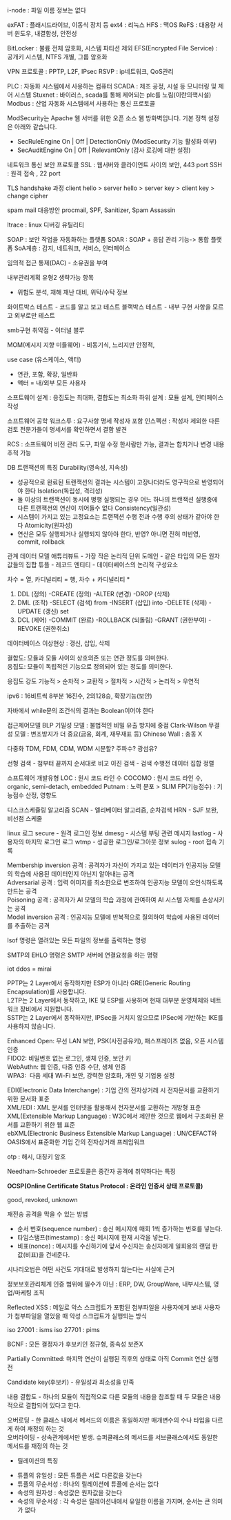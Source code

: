 i-node : 파일 이름 정보는 없다

exFAT : 플래시드라이브, 이동식 장치 등
ext4 : 리눅스
HFS : 맥OS
ReFS : 대용량 서버 윈도우, 내결함성, 안전성

BitLocker : 불륨 전체 암호화, 시스템 파티션 제외
EFS(Encrypted File Service) : 공개키 시스템, NTFS 개별, 그룹 암호화

VPN 프로토콜 : PPTP, L2F, IPsec
RSVP : ip네트워크, QoS관리

PLC : 자동화 시스템에서 사용하는 컴퓨터
SCADA : 제조 공정, 시설 등 모니터링 및 제어 시스템
Stuxnet : 바이러스, scada를 통해 제어되는 plc를 노림(이란의핵시설)
Modbus : 산업 자동화 시스템에서 사용하는 통신 프로토콜

ModSecurity는 Apache 웹 서버를 위한 오픈 소스 웹 방화벽입니다. 기본 정책 설정은 아래와 같습니다.
- SecRuleEngine On | Off | DetectionOnly (ModSecurity 기능 활성화 여부)
- SecAuditEngine On | Off | RelevantOnly (감사 로깅에 대한 설정)

네트워크 통신 보안 프로토콜
SSL : 웹서버와 클라이언트 사이의 보안, 443 port
SSH : 원격 접속 , 22 port

TLS handshake 과정 
client hello > server hello > server key > client key > change cipher

spam mail 대응방안
procmail, SPF, Sanitizer, Spam Assassin

ltrace : linux 디버깅 유틸리티

SOAP : 보안 작업을 자동화하는 플랫폼
SOAR : SOAP + 응답 관리 기능-> 통합 플랫폼
SoA계층 : 감지, 네트워크, 서비스, 인터페이스

임의적 접근 통제(DAC) - 소유권을 부여
	
내부관리계획 유형2 생략가능 항목
- 위험도 분석, 재해 재난 대비, 위탁/수탁 정보

화이트박스 테스트 - 코드를 알고 보고 테스트
블랙박스 테스트 - 내부 구현 사항을 모르고 외부로만 테스트

smb구현 취약점 - 이터널 블루

MOM(메시지 지향 미들웨어) - 비동기식, 느리지만 안정적, 

use case (유스케이스, 액터)
- 연관, 포함, 확장, 일반화
- 액터 = 내/외부 모든 사용자

소프트웨어 설계 : 응집도는 최대화, 결합도는 최소화
하위 설계 : 모듈 설계, 인터페이스 작성

소프트웨어 공학
워크스루 : 요구사항 명세 작성자 포함 
인스펙션 : 작성자 제외한 다른 검토 전문가들이 명세서를 확인하면서 결함 발견

RCS : 소프트웨어 비전 관리 도구, 파일 수정 한사람만 가능, 결과는 합치거나 변경 내용 추적 가능

DB
트랜잭션의 특징
Durability(영속성, 지속성)
- 성공적으로 완료된 트랜잭션의 결과는 시스템이 고장나더라도 영구적으로 반영되어야 한다
Isolation(독립성, 격리성)
- 둘 이상의 트랜잭션이 동시에 병행 실행되는 경우 어느 하나의 트랜잭션 실행중에 다른 트랜잭션의 연산이 끼어들수 없다
Consistency(일관성)
- 시스템이 가지고 있는 고정요소는 트랜잭션 수행 전과 수행 후의 상태가 같아야 한다
Atomicity(원자성)
- 연산은 모두 실행되거나 실행되지 않아야 한다, 반영? 아니면 전혀 미반영, commit, rollback

관계 데이터 모델
애튜리뷰트 - 가장 작은 논리적 단위
도메인 - 같은 타입의 모든 원자 값들의 집합
튜플 - 레코드
엔티티 - 데이터베이스의 논리적 구성요소

차수 = 열, 카디널리티 = 행, 차수 + 카디널리티 *

1. DDL (정의)
-CREATE (정의)
-ALTER (변경)
-DROP (삭제)
2. DML (조작)
-SELECT (검색) from
-INSERT (삽입) into
-DELETE (삭제)
-UPDATE (갱신) set
3. DCL (제어)
-COMMIT (완료)
-ROLLBACK (되돌림)
-GRANT (권한부여)
-REVOKE (권한취소)

데이터베이스 이상현상 : 갱신, 삽입, 삭제

결합도: 모듈과 모듈 사이의 상호의존 또는 연관 정도를 의미한다.  
응집도: 모듈이 독립적인 기능으로 정의되어 있는 정도를 의미한다.

응집도 강도
기능적 > 순차적 > 교환적 > 절차적 > 시간적 > 논리적 > 우연적

ipv6 : 16비트씩 8부분 16진수, 2의128승, 확장기능(보안)

자바에서 while문의 조건식의 결과는 Boolean이어야 한다

접근제어모델
BLP 기밀성 모델 : 불법적인 비밀 유출 방지에 중점
Clark-Wilson 무결성 모델 : 변조방지가 더 중요(금융, 회계, 재무재표 등)
Chinese Wall : 충동 X

다중화
TDM, FDM, CDM, WDM
시분할? 주파수?     광섬유?

선형 검색 - 첨부터 끝까지 순서대로 비교
이진 검색 - 검색 수행전 데이터 집합 정렬

소프트웨어 개발유형
LOC : 원시 코드 라인 수
COCOMO : 원시 코드 라인 수, organic, semi-detach, embedded
Putnam : 노력 분포 > SLIM
FP(기능점수) : 기능점수 산정, 영향도

디스크스케쥴링 알고리즘
SCAN - 엘리베이터 알고리즘, 순차검색
HRN - SJF 보완, 비선점 스케줄

linux 로그
secure - 원격 로그인 정보
dmesg - 시스템 부팅 관련 메시지
lastlog - 사용자의 마지막 로그인 로그
wtmp - 성공한 로그인/로그아웃 정보
sulog - root 접속 기록

Membership inversion 공격 : 공격자가 자신이 가지고 있는 데이터가 인공지능 모델의 학습에 사용된 데이터인지 아닌지 알아내는 공격  
Adversarial 공격 : 입력 이미지를 최소한으로 변조하여 인공지능 모델이 오인식하도록 만드는 공격  
Poisoning 공격 : 공격자가 AI 모델의 학습 과정에 관여하여 AI 시스템 자체를 손상시키는 공격  
Model inversion 공격 : 인공지능 모델에 반복적으로 질의하여 학습에 사용된 데이터를 추출하는 공격

lsof 명령은 열려있는 모든 파일의 정보를 출력하는 명령

SMTP의 EHLO 명령은 SMTP 서버에 연결요청을 하는 명령

iot ddos = mirai

PPTP는 2 Layer에서 동작하지만 ESP가 아니라 GRE(Generic Routing Encapsulation)를 사용합니다.  
L2TP는 2 Layer에서 동작하고, IKE 및 ESP를 사용하며 현재 대부분 운영체제와 네트워크 장비에서 지원합니다.  
SSTP는 2 Layer에서 동작하지만, IPSec을 거치지 않으므로 IPSec에 기반하는 IKE를 사용하지 않습니다.

Enhanced Open: 무선 LAN 보안, PSK(사전공유키), 패스프레이즈 없음, 오픈 시스템 인증  
FIDO2: 비밀번호 없는 로그인, 생체 인증, 보안 키  
WebAuthn: 웹 인증, 다중 인증 수단, 생체 인증  
WPA3:  다음 세대 Wi-Fi 보안, 강력한 암호화, 개인 및 기업용 설정

EDI(Electronic Data Interchange) : 기업 간의 전자상거래 시 전자문서를 교환하기 위한 문서화 표준  
XML/EDI : XML 문서를 인터넷을 활용해서 전자문서를 교환하는 개방형 표준  
XML(Extensible Markup Language) : W3C에서 제안한 것으로 웹에서 구조화된 문서를 교환하기 위한 웹 표준  
ebXML(Electronic Business Extensible Markup Language) : UN/CEFACT와 OASIS에서 표준화한 기업 간의 전자상거래 프레임워크

otp : 해시, 대칭키 암호

Needham-Schroeder 프로토콜은 중간자 공격에 취약하다는 특징

**OCSP(Online Certificate Status Protocol : 온라인 인증서 상태 프로토콜)**

good, revoked, unknown

재전송 공격을 막을 수 있는 방법  
- 순서 번호(sequence number) : 송신 메시지에 매회 1씩 증가하는 번호를 넣는다.  
- 타임스탬프(timestamp) : 송신 메시지에 현재 시각을 넣는다.  
- 비표(nonce) : 메시지를 수신하기에 앞서 수신자는 송신자에게 일회용의 랜덤 한 값(비표)을 건네준다.

시나리오법은 어떤 사건도 기대대로 발생하지 않는다는 사실에 근거

정보보호관리체계 인증 범위에 필수가 아닌  : ERP, DW, GroupWare, 내부시스템, 영업/마케팅 조직  

Reflected XSS : 메일로 악스 스크립트가 포함된 첨부파일을 사용자에게 보내 사용자가 첨부파일을 열었을 때 악성 스크립트가 실행되는 방식

iso 27001 : isms
iso 27701 : pims

BCNF : 모든 결정자가 후보키인 정규형, 종속성 보존X

Partially Committed: 마지막 연산이 실행된 직후의 상태로 아직 Commit 연산 실행 전

Candidate key(후보키) - 유일성과 최소성을 만족 

내용 결합도 - 하나의 모듈이 직접적으로 다른 모듈의 내용을 참조할 때 두 모듈은 내용적으로 결합되어 있다고 한다.

오버로딩 - 한 클래스 내에서 메서드의 이름은 동일하지만 매개변수의 수나 타입을 다르게 하여 재정의 하는 것  
오버라이딩 - 상속관계에서만 발생. 슈퍼클래스의 메서드를 서브클래스에서도 동일한 메서드를 재정의 하는 것

* 릴레이션의 특징  
- 튜플의 유일성 : 모든 튜플은 서로 다른값을 갖는다  
- 튜플의 무순서성 : 하나의 릴레이션에 튜플에 순서는 없다  
- 속성의 원자성 : 속성값은 원자값을 갖는다  
- 속성의 무순서성 : 각 속성은 릴레이션내에서 유일한 이름을 가지며, 순서는 큰 의미가 없다